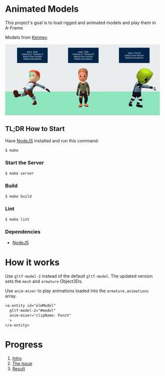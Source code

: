 # Animated Models
This project's goal is to load rigged and animated models and play them in A-Frame.

Models from [Kenney](https://kenney.itch.io/kenney-character-assets).

![Final Gif](./blog/imgs/anim_text_working.gif)



## TL;DR How to Start
Have [NodeJS](https://nodejs.org/en/) installed and run this command:

```
$ make
```

### Start the Server
```
$ make server
```

### Build
```
$ make build
```

### Lint
```
$ make lint
```

### Dependencies
* [NodeJS](https://nodejs.org/en/)


# How it works

Use `gltf-model-2` instead of the default `gltf-model`. The updated version sets the `mesh` and `armature` Object3Ds.

Use `anim-mixer` to play animations loaded into the `armature.animations` array.

```
<a-entity id="elmModel"
  gltf-model-2="#model"
  anim-mixer="clipName: Punch"
  >
</a-entity>
```

# Progress

1. [Intro](../blog/1.%20Intro.md)
2. [The Issue](../blog/2.%20The%20Issue.md)
3. [Result](../blog/3.%20Result.md)
